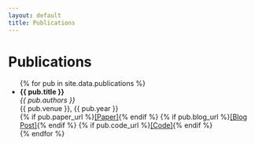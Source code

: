 ```yaml
---
layout: default
title: Publications
---
```


<h1>Publications</h1>

<ul>
  {% for pub in site.data.publications %}
    <li>
      <strong>{{ pub.title }}</strong><br>
      <em>{{ pub.authors }}</em><br>
      {{ pub.venue }}, {{ pub.year }}<br>
      {% if pub.paper_url %}<a href="{{ pub.paper_url }}">[Paper]</a>{% endif %}
      {% if pub.blog_url %}<a href="{{ pub.blog_url }}">[Blog Post]</a>{% endif %}
      {% if pub.code_url %}<a href="{{ pub.code_url }}">[Code]</a>{% endif %}
    </li>
  {% endfor %}
</ul>